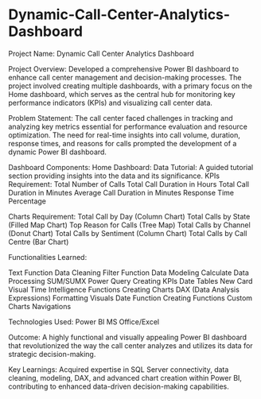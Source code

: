 # Dynamic-Call-Center-Analytics-Dashboard

Project Name: Dynamic Call Center Analytics Dashboard

Project Overview:
Developed a comprehensive Power BI dashboard to enhance call center management and decision-making processes. The project involved creating multiple dashboards, 
with a primary focus on the Home dashboard, which serves as the central hub for monitoring key performance indicators (KPIs) and visualizing call center data.

Problem Statement:
The call center faced challenges in tracking and analyzing key metrics essential for performance evaluation and resource optimization. The need for real-time insights into call volume, duration,
response times, and reasons for calls prompted the development of a dynamic Power BI dashboard.

Dashboard Components:
Home Dashboard:
Data Tutorial: A guided tutorial section providing insights into the data and its significance.
KPIs Requirement:
Total Number of Calls
Total Call Duration in Hours
Total Call Duration in Minutes
Average Call Duration in Minutes
Response Time Percentage

Charts Requirement:
Total Call by Day (Column Chart)
Total Calls by State (Filled Map Chart)
Top Reason for Calls (Tree Map)
Total Calls by Channel (Donut Chart)
Total Calls by Sentiment (Column Chart)
Total Calls by Call Centre (Bar Chart)

Functionalities Learned:

Text Function                Data Cleaning
Filter Function              Data Modeling
Calculate                    Data Processing
SUM/SUMX                     Power Query
Creating KPIs                Date Tables
New Card Visual              Time Intelligence Functions
Creating Charts              DAX (Data Analysis Expressions)
Formatting Visuals           Date Function
Creating Functions           Custom Charts
Navigations

Technologies Used:
Power BI
MS Office/Excel

Outcome:
A highly functional and visually appealing Power BI dashboard that revolutionized the way the call center analyzes and utilizes its data for strategic decision-making.

Key Learnings:
Acquired expertise in SQL Server connectivity, data cleaning, modeling, DAX, and advanced chart creation within Power BI, contributing to enhanced data-driven decision-making capabilities.
